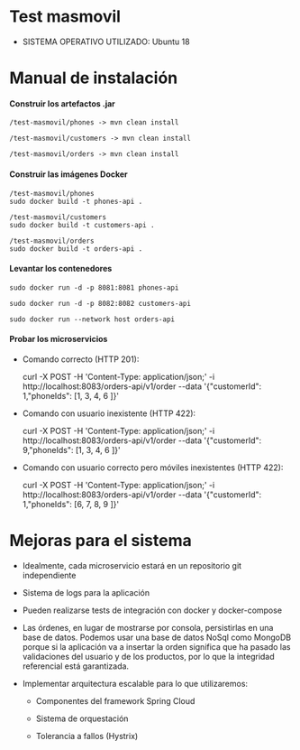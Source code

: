 # Test masmovil

* SISTEMA OPERATIVO UTILIZADO: Ubuntu 18


# Manual de instalación


#### Construir los artefactos .jar

    /test-masmovil/phones -> mvn clean install

    /test-masmovil/customers -> mvn clean install

    /test-masmovil/orders -> mvn clean install


#### Construir las imágenes Docker

    /test-masmovil/phones
    sudo docker build -t phones-api .

    /test-masmovil/customers
    sudo docker build -t customers-api .

    /test-masmovil/orders
    sudo docker build -t orders-api .

#### Levantar los contenedores

    sudo docker run -d -p 8081:8081 phones-api

    sudo docker run -d -p 8082:8082 customers-api

    sudo docker run --network host orders-api

#### Probar los microservicios

- Comando correcto (HTTP 201):

    curl -X POST -H 'Content-Type: application/json;' -i http://localhost:8083/orders-api/v1/order --data '{"customerId": 1,"phoneIds": [1, 3, 4, 6 ]}'

- Comando con usuario inexistente (HTTP 422):

    curl -X POST -H 'Content-Type: application/json;' -i http://localhost:8083/orders-api/v1/order --data '{"customerId": 9,"phoneIds": [1, 3, 4, 6 ]}'

- Comando con usuario correcto pero móviles inexistentes (HTTP 422):

  curl -X POST -H 'Content-Type: application/json;' -i http://localhost:8083/orders-api/v1/order --data '{"customerId": 1,"phoneIds": [6, 7, 8, 9 ]}'



# Mejoras para el sistema

* Idealmente, cada microservicio estará en un repositorio git independiente

* Sistema de logs para la aplicación

* Pueden realizarse tests de integración con docker y docker-compose

* Las órdenes, en lugar de mostrarse por consola, persistirlas en una base de datos. Podemos usar una base de datos NoSql como MongoDB porque si la aplicación va a insertar la orden significa que ha pasado las validaciones del usuario y de los productos, por lo que la integridad referencial está garantizada.

* Implementar arquitectura escalable para lo que utilizaremos:

    * Componentes del framework Spring Cloud

    * Sistema de orquestación

    * Tolerancia a fallos (Hystrix)
